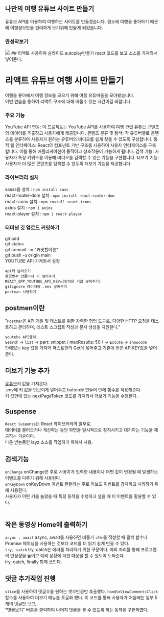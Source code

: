 ## 나만의 여행 유튜브 사이트 만들기
유튜브 API를 이용하여 여행하는 사이트를 만들겠습니다.
평소에 여행을 좋아하기 때문에 여행정보만을 편리하게 보기위해 만들게 되었습니다.


### 완성작보기
<img src="https://hee031812.github.io/youtube-project/src/assets/img/img33.png">
## 리액트 사용하여 슬라이드 autoplay만들기
react 코드를 보고 소스를 가져와서 넣어준다.

# 리액트 유튜브 여행 사이트 만들기   
   
여행을 좋아해서 여행 정보를 모으기 위해 여행 유튜버들을 모아봤습니다.   
이번 연습을 통하여 리액트 구조에 대해 배울수 있는 시간이길 바랍니다.


### 주요 기능
YouTube API 연동: 이 프로젝트는 YouTube API를 사용하여 여행 관련 유튜브 콘텐츠의 데이터를 추출하고 사용자에게 제공합니다.
콘텐츠 분류 및 탐색: 각 유튜버별로 콘텐츠를 분류하여 사용자가 원하는 유튜버의 비디오를 쉽게 찾을 수 있도록 구성합니다.
동적 웹 인터페이스: React의 컴포넌트 기반 구조를 사용하여 사용자 인터페이스를 구축합니다. 이를 통해 애플리케이션이 동적이고 상호작용이 가능하게 됩니다.
검색 기능: 사용자가 특정 키워드를 이용해 비디오를 검색할 수 있는 기능을 구현합니다.
더보기 기능: 사용자가 더 많은 콘텐츠를 탐색할 수 있도록 더보기 기능을 제공합니다.

### 라이브러리 설치
sasss를 설치 : `npm install sass`   
react-router-dom 설치 : `npm install react-router-dom`   
react-icons 설치 : `npm install react-icons`   
axios 설치 : `npm i axios`   
react-player 설치 : `npm i react-player`   
   
### 터미널 깃 업로드 커밋하기   
git add.   
git status   
git commit -m "커밋할이름"   
git push -u origin main    
YOUTUBE API 가져와서 설정   
   
`api키 받아오기`   
`환경변수 만들어서 키 넣어주기`   
`REACT_QPP_YOUTUBE_API_KEY=(받아온 키값 넣어주기)`   
`gitignore 페이지에 .env 넣어주기`   
`postman 사용하기`   
      
## postmen이란   
"`Postman`은 API 개발 및 테스트를 위한 강력한 협업 도구로, 다양한 HTTP 요청을 테스트하고 관리하며, 테스트 스크립트 작성과 문서 생성을 지원한다."   
   
`youtube API클릭`   
`Search` -> `list` -> part: snippet / maxResults: 50 / -> `Excute` -> `showcode`      
안에있는 key 값을 가져와 퍼스트맨의 Get에 넣어주고 기존에 받은 APIKEY값을 넣어준다.   
      
## 더보기 기능 추가
[유튜브](https://rapidapi.com/Glavier/api/youtube-v311/)키 값을 가져온다.   
.env에 키 값을 안보이게 넣어주고  button을 만들어 안에 함수를 적용해준다.   
키 값안에 있는 nextPageToken 코드를 가져와서 더보기 기능을 수행한다.   
      
## Suspense
`React Suspense`는 React 라이브러리의 일부로,   
데이터를 불러오거나 계산하는 동안 화면을 일시적으로 정지시키고 대기하는 기능을 제공하는 기술이다.   
다운 받는동안 layz 소스를 작업하기 위해서 사용.  
      
## 검색기능
`onChange`  onChange은 주로 사용자가 입력한 내용이나 어떤 값이 변경될 때 발생하는   
이벤트를 다루기 위해 사용된다.   
`onKeyDown`  onKeyDown 이벤트 핸들러는 주로 키보드 이벤트를 감지하고 처리하기 위해 사용된다.    
사용자가 어떤 키를 눌렀을 때 특정 동작을 수행하고 싶을 때 이 이벤트를 활용할 수 있다.   
<br>
   
## 작은 동영상 Home에 출력하기
`async , await`  async, await를 사용하면 비동기 코드를 작성할 때 콜백 함수나 Promise 체이닝을 사용하는 것보다 코드를 더 읽기 쉽게 만들 수 있다.   
`try, catch`  try, catch는 에러를 처리하기 위한 구문이다. 예외 처리를 통해 프로그램의 안정성을 높이고 예외 상황에 대한 대응을 할 수 있도록 도와준다.   
try, catch, finally 함께 쓰인다.    
   

## 댓글 추가작업 진행
`slice`를 사용하여 댓글수를 원하는 갯수만큼만 추출했다.
`handleViewCommentsClick `함수를 사용하여 더보기 메뉴를 토글화 했다.
이 코드를 통해 사용자가 처음에는 일부 5개의 댓글만 보고,   
"댓글보기" 버튼을 클릭하여 나머지 댓글을 볼 수 있도록 하는 동작을 구현하였다.
